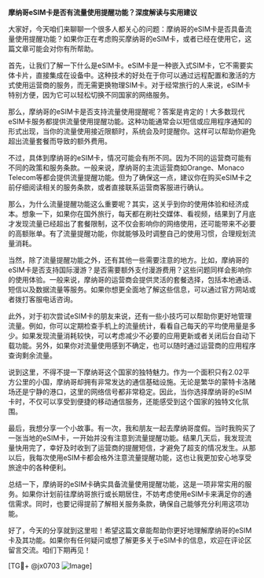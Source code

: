 **摩纳哥eSIM卡是否有流量使用提醒功能？深度解读与实用建议**

大家好，今天咱们来聊聊一个很多人都关心的问题：摩纳哥的eSIM卡是否具备流量使用提醒功能？如果你正在考虑购买摩纳哥的eSIM卡，或者已经在使用它，这篇文章可能会对你有所帮助。

首先，让我们了解一下什么是eSIM卡。eSIM卡是一种嵌入式SIM卡，它不需要实体卡片，直接集成在设备中。这种技术的好处在于你可以通过远程配置和激活的方式使用运营商的服务，而无需更换物理SIM卡。对于经常旅行的人来说，eSIM卡特别方便，因为它可以轻松切换不同国家的网络服务。

那么，摩纳哥的eSIM卡是否支持流量使用提醒呢？答案是肯定的！大多数现代eSIM卡服务都提供流量使用提醒功能。这种功能通常会以短信或应用程序通知的形式出现，当你的流量使用接近限额时，系统会及时提醒你。这样可以帮助你避免超出流量套餐而导致的额外费用。

不过，具体到摩纳哥的eSIM卡，情况可能会有所不同。因为不同的运营商可能有不同的政策和服务条款。一般来说，摩纳哥的主流运营商如Orange、Monaco Telecom等都会提供流量提醒功能。但为了确保这一点，建议你在购买eSIM卡之前仔细阅读相关的服务条款，或者直接联系运营商客服进行确认。

那么，为什么流量提醒功能这么重要呢？其实，这关乎到你的使用体验和经济成本。想象一下，如果你在国外旅行，每天都在刷社交媒体、看视频，结果到了月底才发现流量已经超出了套餐限制，这不仅会影响你的网络使用，还可能带来不必要的高额账单。有了流量提醒功能，你就能够及时调整自己的使用习惯，合理规划流量消耗。

当然，除了流量提醒功能之外，还有其他一些需要注意的地方。比如，摩纳哥的eSIM卡是否支持国际漫游？是否需要额外支付漫游费用？这些问题同样会影响你的使用体验。一般来说，摩纳哥的运营商会提供灵活的套餐选择，包括本地通话、短信以及数据流量等服务。如果你想更全面地了解这些信息，可以通过官方网站或者拨打客服电话咨询。

此外，对于初次尝试eSIM卡的朋友来说，还有一些小技巧可以帮助你更好地管理流量。例如，你可以定期检查手机上的流量统计，看看自己每天的平均使用量是多少。如果发现流量消耗较快，可以考虑减少不必要的应用更新或者关闭后台自动下载功能。另外，如果你对流量使用感到不确定，也可以随时通过运营商的应用程序查询剩余流量。

说到这里，不得不提一下摩纳哥这个国家的独特魅力。作为一个面积只有2.02平方公里的小国，摩纳哥却拥有非常发达的通信基础设施。无论是繁华的蒙特卡洛赌场还是宁静的港口，这里的网络信号都非常稳定。因此，当你选择摩纳哥的eSIM卡时，不仅可以享受到便捷的移动通信服务，还能感受到这个国家的独特文化氛围。

最后，我想分享一个小故事。有一次，我和朋友一起去摩纳哥度假。当时我购买了一张当地的eSIM卡，一开始并没有注意到流量提醒功能。结果几天后，我发现流量快用完了，幸好及时收到了运营商的提醒短信，才避免了超支的情况发生。从那以后，我每次使用eSIM卡都会格外注意流量提醒功能，这也让我更加安心地享受旅途中的各种便利。

总结一下，摩纳哥的eSIM卡确实具备流量使用提醒功能，这是一项非常实用的服务。如果你计划前往摩纳哥旅行或长期居住，不妨考虑使用eSIM卡来满足你的通信需求。同时，也要记得提前了解相关服务条款，确保自己能够充分利用这项功能。

好了，今天的分享就到这里啦！希望这篇文章能帮助你更好地理解摩纳哥的eSIM卡及其功能。如果你有任何疑问或想了解更多关于eSIM卡的信息，欢迎在评论区留言交流。咱们下期再见！

[TG💪+ @jx0703 ![Image](https://github.com/user-attachments/assets/dbca1d08-cadb-493c-b0ec-ad6f7a83f270)]